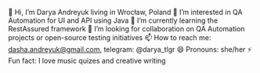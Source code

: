👋 Hi, I’m Darya Andreyuk living in Wrocław, Poland
👀 I’m interested in QA Automation for UI and API using Java
🌱 I’m currently learning the RestAssured framework
💞️ I’m looking for collaboration on QA Automation projects or open-source testing initiatives
📫 How to reach me: dasha.andreyuk@gmail.com, telegram: @darya_tlgr
😄 Pronouns: she/her
⚡ Fun fact: I love music quizes and creative writing

<!---
DaryaAndreyuk/DaryaAndreyuk is a ✨ special ✨ repository because its `README.md` (this file) appears on your GitHub profile.
You can click the Preview link to take a look at your changes.
--->
